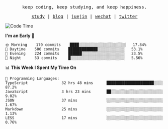 <p align="center">
  <samp>
    <span>keep coding, keep studying, and keep happiness.</span>
  </samp>
</p>

<p align="center">
  <samp>
    <a href="https://github.com/ouduidui/fe-study">study</a> |
    <a href="https://deweyou.me">blog</a>  |
    <a href="https://juejin.cn/user/4309700183594366">juejin</a> |
    <a href="https://user-images.githubusercontent.com/54696834/165071004-6509e3f2-90c3-448c-9d92-3da42b0c2021.jpeg">wechat</a> |
    <a href="https://twitter.com/ouduidui">twitter</a>
  </samp>
</p>

<!--START_SECTION:waka-->
![Code Time](http://img.shields.io/badge/Code%20Time-2%2C080%20hrs%2045%20mins-blue)

**I'm an Early 🐤** 

```text
🌞 Morning    170 commits    ████░░░░░░░░░░░░░░░░░░░░░   17.84% 
🌆 Daytime    506 commits    █████████████░░░░░░░░░░░░   53.1% 
🌃 Evening    224 commits    ██████░░░░░░░░░░░░░░░░░░░   23.5% 
🌙 Night      53 commits     █░░░░░░░░░░░░░░░░░░░░░░░░   5.56%

```


📊 **This Week I Spent My Time On** 

```text
💬 Programming Languages: 
TypeScript               32 hrs 48 mins      █████████████████████░░░░   87.2% 
JavaScript               3 hrs 23 mins       ██░░░░░░░░░░░░░░░░░░░░░░░   9.02% 
JSON                     37 mins             ░░░░░░░░░░░░░░░░░░░░░░░░░   1.67% 
Markdown                 25 mins             ░░░░░░░░░░░░░░░░░░░░░░░░░   1.13% 
LESS                     17 mins             ░░░░░░░░░░░░░░░░░░░░░░░░░   0.76%

```


<!--END_SECTION:waka-->
